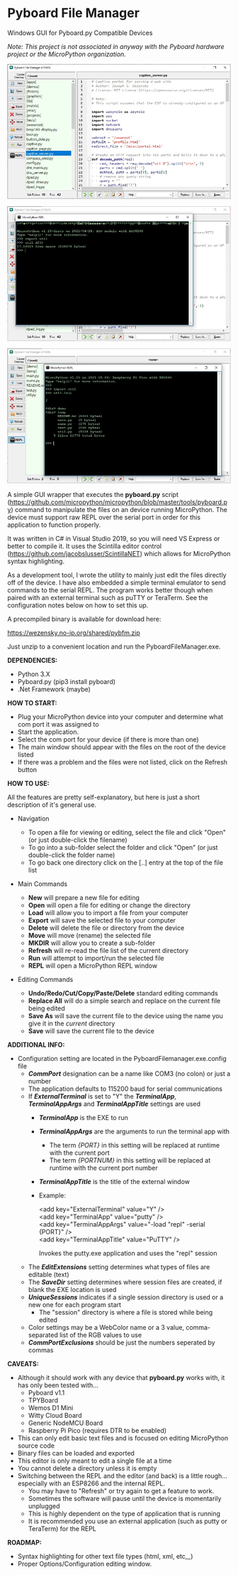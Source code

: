 # Pyboard File Manager
Windows GUI for Pyboard.py Compatible Devices

<i>Note: This project is not associated in anyway with the Pyboard hardware project or the MicroPython organization.</i>

<p align="center">
  <img src="https://github.com/joewez/PyboardFileManager/blob/main/pybfm.jpg" alt="Screenshot"/>
</p>
<p align="center">
  <img src="https://github.com/joewez/PyboardFileManager/blob/main/pybfm-repl.jpg" alt="REPL Screenshot"/>
</p>
<p align="center">
  <img src="https://github.com/joewez/PyboardFileManager/blob/main/rp2-repl.jpg" alt="RP2 REPL Screenshot"/>
</p>

A simple GUI wrapper that executes the <b>pyboard.py</b> script (https://github.com/micropython/micropython/blob/master/tools/pyboard.py) command to manipulate the files on an device running MicroPython.  The device must support raw REPL over the serial port in order for this application to function properly.

It was written in C# in Visual Studio 2019, so you will need VS Express or better to compile it.  It uses the Scintilla editor control (https://github.com/jacobslusser/ScintillaNET) which allows for MicroPython syntax highlighting.

As a development tool, I wrote the utility to mainly just edit the files directly off of the device.  I have also embedded a simple terminal emulator to send commands to the serial REPL.  The program works better though when paired with an external terminal such as puTTY or TeraTerm.  See the configuration notes below on how to set this up.

A precompiled binary is available for download here:

  https://wezensky.no-ip.org/shared/pybfm.zip
  
Just unzip to a convenient location and run the PyboardFileManager.exe. 

<b>DEPENDENCIES:</b> 

- Python 3.X
- Pyboard.py  (pip3 install pyboard)
- .Net Framework (maybe)

<b>HOW TO START:</b>

- Plug your MicroPython device into your computer and determine what com port it was assigned to
- Start the application.
- Select the com port for your device (if there is more than one)
- The main window should appear with the files on the root of the device listed
- If there was a problem and the files were not listed, click on the Refresh button
  
<b>HOW TO USE:</b>

All the features are pretty self-explanatory, but here is just a short description of it's general use.

- Navigation
  - To open a file for viewing or editing, select the file and click "Open" (or just double-click the filename)
  - To go into a sub-folder select the folder and click "Open" (or just double-click the folder name)
  - To go back one directory click on the [..] entry at the top of the file list
    
- Main Commands
  - <b>New</b> will prepare a new file for editing
  - <b>Open</b> will open a file for editing or change the directory
  - <b>Load</b> will allow you to import a file from your computer
  - <b>Export</b> will save the selected file to your computer
  - <b>Delete</b> will delete the file or directory from the device
  - <b>Move</b> will move (rename) the selected file
  - <b>MKDIR</b> will allow you to create a sub-folder
  - <b>Refresh</b> will re-read the file list of the current directory
  - <b>Run</b> will attempt to import/run the selected file
  - <b>REPL</b> will open a MicroPython REPL window
  
- Editing Commands
  - <b>Undo/Redo/Cut/Copy/Paste/Delete</b> standard editing commands
  - <b>Replace All</b> will do a simple search and replace on the current file being edited
  - <b>Save As</b> will save the current file to the device using the name you give it in the <i>current</i> directory
  - <b>Save</b> will save the current file to the device

<b>ADDITIONAL INFO:</b>

- Configuration setting are located in the PyboardFilemanager.exe.config file
  - <b><i>CommPort</i></b> designation can be a name like COM3 (no colon) or just a number
  - The application defaults to 115200 baud for serial communications
  - If <b><i>ExternalTerminal</i></b> is set to "Y" the <b><i>TerminalApp</i></b>, <b><i>TerminalAppArgs</i></b> and 
    <b><i>TerminalAppTitle</i></b> settings are used
    - <b><i>TerminalApp</i></b> is the EXE to run
    - <b><i>TerminalAppArgs</i></b> are the arguments to run the terminal app with
      - The term <i>{PORT}</i> in this setting will be replaced at runtime with the current port
      - The term <i>{PORTNUM}</i> in this setting will be replaced at runtime with the current port number
    - <b><i>TerminalAppTitle</i></b> is the title of the external window
    - Example:

        <p>	
        &lt;add key="ExternalTerminal" value="Y" /&gt;<br />
        &lt;add key="TerminalApp" value="putty" /&gt;<br />
        &lt;add key="TerminalAppArgs" value="-load &quot;repl&quot; -serial {PORT}" /&gt;<br />
        &lt;add key="TerminalAppTitle" value="PuTTY" /&gt;<br />	
        </p>
        
        Invokes the putty.exe application and uses the "repl" session
  - The <b><i>EditExtensions</i></b> setting determines what types of files are editable (text)
  - The <b><i>SaveDir</i></b> setting determines where session files are created, if blank the EXE location is used
  - <b><i>UniqueSessions</i></b> indicates if a single session directory is used or a new one for each program start
    - The "session" directory is where a file is stored while being edited
  - Color settings may be a WebColor name or a 3 value, comma-separated list of the RGB values to use
  - <b><i>CommPortExclusions</i></b> should be just the numbers seperated by commas

<b>CAVEATS:</b>

- Although it should work with any device that <b>pyboard.py</b> works with, it has only been tested with...
    - Pyboard v1.1
    - TPYBoard
    - Wemos D1 Mini
    - Witty Cloud Board 
    - Generic NodeMCU Board
    - Raspberry Pi Pico (requires DTR to be enabled)
- This can only edit basic text files and is focused on editing MicroPython source code
- Binary files can be loaded and exported
- This editor is only meant to edit a single file at a time
- You cannot delete a directory unless it is empty
- Switching between the REPL and the editor (and back) is a little rough... especially with an ESP8266 and the internal REPL.  
    - You may have to "Refresh" or try again to get a feature to work.
    - Sometimes the software will pause until the device is momentarily unplugged
    - This is highly dependent on the type of application that is running
	- It is recommended you use an external application (such as putty or TeraTerm) for the REPL

<b>ROADMAP:</b>

- Syntax highlighting for other text file types (html, xml, etc,,,)
- Proper Options/Configuration editing window.
